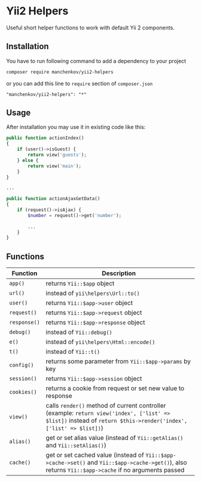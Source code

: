 # Yii2 Helpers

Useful short helper functions to work with default Yii 2 components.

## Installation

You have to run following command to add a dependency to your project

```bash
composer require manchenkov/yii2-helpers
```

or you can add this line to `require` section of `composer.json`

```
"manchenkov/yii2-helpers": "*"
```

## Usage

After installation you may use it in existing code like this:

```php
public function actionIndex()
{
    if (user()->isGuest) {
        return view('guests');
    } else {
        return view('main');
    }
}

...

public function actionAjaxGetData()
{
    if (request()->isAjax) {
        $number = request()->get('number');
        
        ...
    }
}
```

## Functions

| Function      | Description |
| ------------- | ----------- |
| `app()`       | returns `Yii::$app` object |
| `url()`       | instead of `yii\helpers\Url::to()` |
| `user()`      | returns `Yii::$app->user` object |
| `request()`   | returns `Yii::$app->request` object |
| `response()`  | returns `Yii::$app->response` object |
| `debug()`     | instead of `Yii::debug()` |
| `e()`         | instead of `yii\helpers\Html::encode()` |
| `t()`         | instead of `Yii::t()` |
| `config()`    | returns some parameter from `Yii::$app->params` by key |
| `session()`   | returns `Yii::$app->session` object |
| `cookies()`   | returns a cookie from request or set new value to response |
| `view()`      | calls `render()` method of current controller (example: `return view('index', ['list' => $list])` instead of `return $this->render('index', ['list' => $list])`) |
| `alias()`     | get or set alias value (instead of `Yii::getAlias()` and `Yii::setAlias()`) |
| `cache()`     | get or set cached value (instead of `Yii::$app->cache->set()` and `Yii::$app->cache->get()`), also returns `Yii::$app->cache` if no arguments passed |